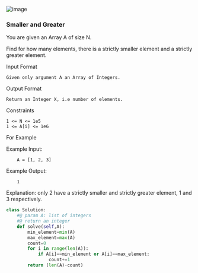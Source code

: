 



![image](https://github.com/yaswanthteja/30Days_Coding_Challenges/assets/93423367/701216b3-d198-4ec7-89d3-388e9f26b803)



### Smaller and Greater
You are given an Array A of size N.

Find for how many elements, there is a strictly smaller element and a strictly greater element.



Input Format
```
Given only argument A an Array of Integers.
```
Output Format
```
Return an Integer X, i.e number of elements.
```
Constraints
```
1 <= N <= 1e5
1 <= A[i] <= 1e6
```
For Example

Example Input:
```
    A = [1, 2, 3]
```
Example Output:
```
    1
 ```  
Explanation:
    only 2 have a strictly smaller and strictly greater element, 1 and 3 respectively.




```python
class Solution:
    #@ param A: list of integers
    #@ return an integer
    def solve(self,A):
        min_element=min(A)
        max_element=max(A)
        count=0
        for i in range(len(A)):
            if A[i]==min_element or A[i]==max_element:
                count+=1
        return (len(A)-count)

```

